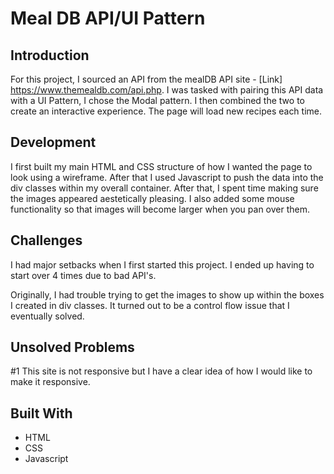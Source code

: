 # Meal DB API/UI Pattern

## Introduction
For this project, I sourced an API from the mealDB API site - [Link] https://www.themealdb.com/api.php.
I was tasked with pairing this API data with a UI Pattern, I chose the Modal pattern. I then combined the two to create an interactive experience. The page will load new recipes each time. 

## Development
I first built my main HTML and CSS structure of how I wanted the page to look using a wireframe. After that I used Javascript to push the data into the div classes within my overall container. After that, I spent time making sure the images appeared aestetically pleasing. I also added some mouse functionality so that images will become larger when you pan over them. 

## Challenges
I had major setbacks when I first started this project. I ended up having to start over 4 times due to bad API's. 

Originally, I had trouble trying to get the images to show up within the boxes I created in div classes. It turned out to be a control flow issue that I eventually solved. 


## Unsolved Problems
#1  This site is not responsive but I have a clear idea of how I would like to make it responsive. 

## Built With

* HTML
* CSS
* Javascript
